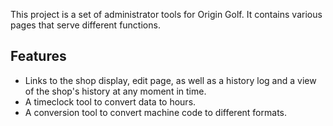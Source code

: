 This project is a set of administrator tools for Origin Golf. It contains various pages that serve different functions.

## Features
- Links to the shop display, edit page, as well as a history log and a view of the shop's history at any moment in time.
- A timeclock tool to convert data to hours.
- A conversion tool to convert machine code to different formats.